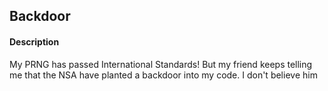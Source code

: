 ## Backdoor

#### Description

My PRNG has passed International Standards! But my friend keeps telling me that the NSA have planted a backdoor into my code. I don't believe him

